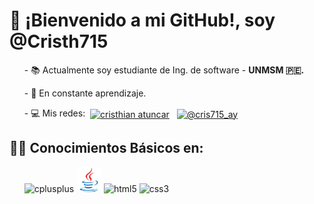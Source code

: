 <h1>👋 ¡Bienvenido a mi GitHub!, soy @Cristh715</h3>
<ul>
  <p>- 📚 Actualmente soy estudiante de Ing. de software - <b>UNMSM 🇵🇪.</b></p>
  <p>- 👀 En constante aprendizaje.</p>
  <p>- 💻 Mis redes:&nbsp; <a href="https://fb.com/cristhian.atuncaryataco/" target="_blank"><img align="center" src="https://upload.wikimedia.org/wikipedia/commons/thumb/5/51/Facebook_f_logo_%282019%29.svg/1024px-Facebook_f_logo_%282019%29.svg.png" alt="cristhian atuncar" height="30" width="30" /></a> &nbsp;
<a href="https://instagram.com/cris715_ay" target="_blank"><img align="center" src="https://png.pngtree.com/png-vector/20221018/ourmid/pngtree-instagram-social-platform-icon-png-image_6315976.png" alt="@cris715_ay" height="30" width="30" /></a>
</p></ul>

<h2 align="left">👨‍💻 Conocimientos Básicos en:</h2>
<ul><p>
  <img src="https://upload.wikimedia.org/wikipedia/commons/1/18/ISO_C%2B%2B_Logo.svg" alt="cplusplus" width="40" height="40"/> 
  <img src="https://raw.githubusercontent.com/devicons/devicon/master/icons/java/java-original.svg" alt="java" width="40" height="40"/>
  <img src="https://cdn-icons-png.flaticon.com/512/732/732212.png" alt="html5" width="40" height="40"/>
  <img src="https://www.labsrc.com/wp-content/uploads/2022/03/css3.png" alt="css3" width="41" height="41"/>
</p></ul>
<!---
Cristh715/Cristh715 is a ✨ special ✨ repository because its `README.md` (this file) appears on your GitHub profile.
You can click the Preview link to take a look at your changes.
--->
